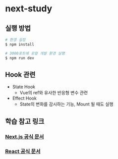 # next-study

## 실행 방법

```bash
# 환경 설정
$ npm install

# 3000포트에 로컬 개발 환경 실행
$ npm run dev
```

## Hook 관련

- State Hook
  - Vue의 ref와 유사한 반응형 변수 관련
- Effect Hook
  - State의 변화를 감시하는 기능, Mount 될 때도 실행

## 학습 참고 링크

### [Next.js 공식 문서](https://nextjs.org/docs/getting-started)

### [React 공식 문서](https://ko.reactjs.org/docs/getting-started.html)
